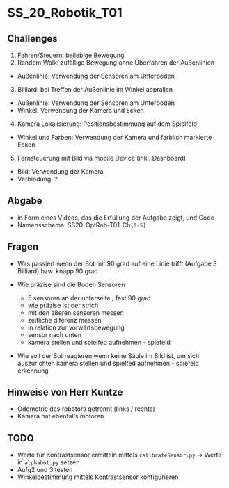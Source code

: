 # SS_20_Robotik_T01

## Challenges

1. Fahren/Steuern: beliebige Bewegung
2. Random Walk: zufällige Bewegung ohne Überfahren der Außenlinien
  * Außenlinie: Verwendung der Sensoren am Unterboden
3. Billiard: bei Treffen der Außenlinie im Winkel abprallen
  * Außenlinie: Verwendung der Sensoren am Unterboden
  * Winkel: Verwendung der Kamera und Ecken
4. Kamera Lokalisierung: Positionsbestimmung auf dem Spielfeld
  * Winkel und Farben: Verwendung der Kamera und farblich markierte Ecken
5. Fernsteuerung mit Bild via mobile Device (inkl. Dashboard)
  * Bild: Verwendung der Kamera
  * Verbindung: ?

## Abgabe

- in Form eines Videos, das die Erfüllung der Aufgabe zeigt, und Code
- Namensschema: SS20-OptRob-T01-Ch`[0-5]`

## Fragen

- Was passiert wenn der Bot mit 90 grad auf eine Linie trifft (Aufgabe 3 Billiard) bzw. knapp 90 grad

- Wie präzise sind die Boden Sensoren
  - 5 sensoren an der unterseite , fast 90 grad
  - wie präzise ist der strich
  - mit den äßeren sensoren messen
  - zeitliche diferenz messen
  - in relation zur vorwärtsbewegung
  - sensor nach unten
  - kamera stellen und spielfed aufnehmen - spiefeld

- Wie soll der Bot reagieren wenn keine Säule im Bild ist, um sich auszurichten
  kamera stellen und spielfed aufnehmen - spiefeld erkennung

## Hinweise von Herr Kuntze

- Odometrie des robotors getrennt (links / rechts)
- Kamara hat ebenfalls motoren

## TODO

- Werte für Kontrastsensor ermitteln mittels `calibrateSensor.py` -> Werte in `alphabot.py` setzen
- Aufg2 und 3 testen
- Winkelbestimmung mittels Kontrastsensor konfigurieren
